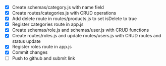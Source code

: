 - [x] Create schemas/category.js with name field
- [x] Create routes/categories.js with CRUD operations
- [x] Add delete route in routes/products.js to set isDelete to true
- [x] Register categories route in app.js
- [x] Create schemas/role.js and schemas/user.js with CRUD functions
- [x] Create routes/roles.js and update routes/users.js with CRUD routes and status update
- [x] Register roles route in app.js
- [x] Commit changes
- [ ] Push to github and submit link

